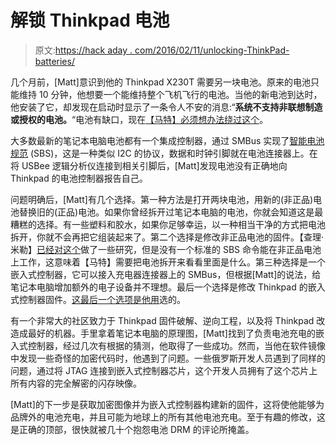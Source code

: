 # 解锁 Thinkpad 电池

> 原文:[https://hack aday . com/2016/02/11/unlocking-ThinkPad-batteries/](https://hackaday.com/2016/02/11/unlocking-thinkpad-batteries/)

几个月前，[Matt]意识到他的 Thinkpad X230T 需要另一块电池。原来的电池只能维持 10 分钟，他想要一个能维持整个飞机飞行的电池。当他的新电池到达时，他安装了它，却发现在启动时显示了一条令人不安的消息:“**系统不支持非联想制造或授权的电池。**“电池有缺口，现在[【马特】必须想办法绕过这个](http://www.zmatt.net/unlocking-my-lenovo-laptop-part-1/)。

大多数最新的笔记本电脑电池都有一个集成控制器，通过 SMBus 实现了[智能电池规范](http://sbs-forum.org/specs/sbdat110.pdf) (SBS)，这是一种类似 I2C 的协议，数据和时钟引脚就在电池连接器上。在将 USBee 逻辑分析仪连接到相关引脚后，[Matt]发现电池没有正确地向 Thinkpad 的电池控制器报告自己。

问题明确后，[Matt]有几个选择。第一种方法是打开两块电池，用新的(非正品)电池替换旧的(正品)电池。如果你曾经拆开过笔记本电脑的电池，你就会知道这是最糟糕的选择。有一些塑料和胶水，如果你足够幸运，以一种相当干净的方式把电池拆开，你就不会再把它组装起来了。第二个选择是修改非正品电池的固件。【查理·米勒】[已经对这个](https://media.blackhat.com/bh-us-11/Miller/BH_US_11_Miller_Battery_Firmware_Public_WP.pdf)做了一些研究，但是没有一个标准的 SBS 命令能在非正品电池上工作，这意味着【马特】需要把电池拆开来看看里面是什么。第三种选择是一个嵌入式控制器，它可以接入充电器连接器上的 SMBus，但根据[Matt]的说法，给笔记本电脑增加额外的电子设备并不理想。最后一个选择是修改 Thinkpad 的嵌入式控制器固件。[这最后一个选项是他用](http://www.zmatt.net/unlocking-my-lenovo-laptop-part-2/)选的。

有一个非常大的社区致力于 Thinkpad 固件破解、逆向工程，以及将 Thinkpad 改造成最好的机器。手里拿着笔记本电脑的原理图，[Matt]找到了负责电池充电的嵌入式控制器，经过几次有根据的猜测，他取得了一些成功。然而，当他在软件镜像中发现一些奇怪的加密代码时，他遇到了问题。一些俄罗斯开发人员遇到了同样的问题，通过将 JTAG 连接到嵌入式控制器芯片，这个开发人员拥有了这个芯片上所有内容的完全解密的闪存映像。

[Matt]的下一步是获取加密图像并为嵌入式控制器构建新的固件，这将使他能够为品牌外的电池充电，并且可能为地球上的所有其他电池充电。至于有趣的修改，这是正确的顶部，很快就被几十个抱怨电池 DRM 的评论所掩盖。